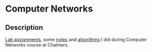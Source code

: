# Computer Networks

## Description
[Lab assignments](labs), some [notes](notes) and [algorithms](notes/algorithms) I did during Computer Networks course at Chalmers.
